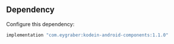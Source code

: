 Dependency
--------

Configure this dependency:

```kotlin
implementation "com.eygraber:kodein-android-components:1.1.0"
```
